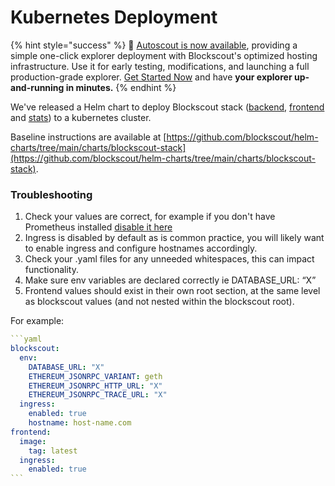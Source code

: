 # Kubernetes Deployment

{% hint style="success" %}
&#x20;🚗  [Autoscout is now available](../../using-blockscout/autoscout.md), providing a simple one-click explorer deployment with Blockscout's optimized hosting infrastructure. Use it for early testing, modifications, and launching a full production-grade explorer. [Get Started Now](../../using-blockscout/autoscout.md) and have **your explorer up-and-running in minutes.**
{% endhint %}

We've released a Helm chart to deploy Blockscout stack ([backend](https://github.com/blockscout/blockscout), [frontend](https://github.com/blockscout/frontend) and [stats](https://github.com/blockscout/blockscout-rs/tree/main/stats)) to a kubernetes cluster.&#x20;

Baseline instructions are available at [https://github.com/blockscout/helm-charts/tree/main/charts/blockscout-stack](https://github.com/blockscout/helm-charts/tree/main/charts/blockscout-stack).

### Troubleshooting

1. Check your values are correct, for example if you don't have Prometheus installed [disable it here](https://github.com/blockscout/helm-charts/blob/7fe62850a9d0ab220041598722569ab13fa54540/charts/blockscout-stack/values.yaml#L33)
2. Ingress is disabled by default as is common practice, you will likely want to enable ingress and configure hostnames accordingly.
3. Check your .yaml files for any unneeded whitespaces, this can impact functionality.
4. Make sure env variables are declared correctly ie DATABASE\_URL: “X”
5. Frontend values should exist in their own root section, at the same level as blockscout values (and not nested within the blockscout root).

For example:

````yaml
```yaml
blockscout:
  env:
    DATABASE_URL: "X"
    ETHEREUM_JSONRPC_VARIANT: geth
    ETHEREUM_JSONRPC_HTTP_URL: "X"
    ETHEREUM_JSONRPC_TRACE_URL: "X"
  ingress:
    enabled: true
    hostname: host-name.com
frontend:
  image:
    tag: latest
  ingress:
    enabled: true
```
````
